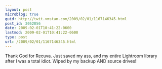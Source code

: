 ```yaml
---
layout: post
microblog: true
guid: http://twit.vmstan.com/2009/02/01/1167146345.html
post_id: 3052856
date: 2009-02-01T10:41:22-0600
lastmod: 2009-02-01T10:41:22-0600
type: post
url: /2009/02/01/1167146345.html
---
```

Thank God for Recuva. Just saved my ass, and my entire Lightroom library after I was a total idiot. Wiped by my backup AND source drives!
